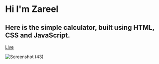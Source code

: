 # Hi I'm Zareel

## Here is the simple calculator, built using HTML, CSS and JavaScript. 

[Live](https://zareel-calculator.netlify.app/)


![Screenshot (43)](https://user-images.githubusercontent.com/110910838/214806017-6a50fb44-ca9d-46ee-9a4f-8b59d8e7d998.png)
